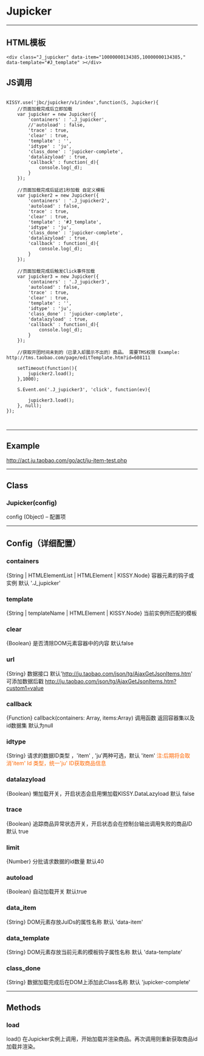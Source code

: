 # Jupicker
---
HTML模板
---
```
<div class="J_jupicker" data-item="10000000134385,10000000134385," data-template="#J_template" ></div>
```


JS调用
---
```

KISSY.use('jbc/jupicker/v1/index',function(S, Jupicker){
    //页面加载完成后立即加载
    var jupicker = new Jupicker({
        'containers' : '.J_jupicker',
        //'autoload' : false,
        'trace' : true,
        'clear' : true,
        'template' : '',
        'idtype' : 'ju',
        'class_done' : 'jupicker-complete',
        'datalazyload' : true,
        'callback' : function(_d){
            console.log(_d);
        }
    });

    //页面加载完成后延迟1秒加载 自定义模板
    var jupicker2 = new Jupicker({
        'containers' : '.J_jupicker2',
        'autoload' : false,
        'trace' : true,
        'clear' : true,
        'template' : '#J_template',
        'idtype' : 'ju',
        'class_done' : 'jupicker-complete',
        'datalazyload' : true,
        'callback' : function(_d){
            console.log(_d);
        }
    });

    //页面加载完成后触发Click事件加载
    var jupicker3 = new Jupicker({
        'containers' : '.J_jupicker3',
        'autoload' : false,
        'trace' : true,
        'clear' : true,
        'template' : '',
        'idtype' : 'ju',
        'class_done' : 'jupicker-complete',
        'datalazyload' : true,
        'callback' : function(_d){
            console.log(_d);
        }
    });

    //获取开团时间未到的（已录入却展示不出的）商品。 需要TMS权限 Example: http://tms.taobao.com/page/editTemplate.htm?id=608111

    setTimeout(function(){
        jupicker2.load();
    },1000);

    S.Event.on('.J_jupicker3', 'click', function(ev){
        
        jupicker3.load();
    }, null);
});



```

---
Example
---
http://act.ju.taobao.com/go/act/ju-item-test.php
<br/>

  
---
Class
---
### Jupicker(config)

config (Object) – 配置项

  

---
Config（详细配置）
---
### containers  

{String | HTMLElementList | HTMLElement | KISSY.Node}  容器元素的钩子或实例 默认 '.J_jupicker'


### template  

{String | templateName | HTMLElement | KISSY.Node} 当前实例所匹配的模板


### clear

{Boolean} 是否清除DOM元素容器中的内容 默认false


### url

{String} 数据接口 默认'http://ju.taobao.com/json/tg/AjaxGetJsonItems.htm' 可添加数据后戳 http://ju.taobao.com/json/tg/AjaxGetJsonItems.htm?custom1=value


### callback

{Function} callback(containers: Array, items:Array) 调用函数 返回容器集以及id数据集 默认为null


### idtype

{String} 请求的数据ID类型 ，'item' , 'ju'两种可选，默认 'item' <span style='color:#f60'>注:后期将会取消'item' Id 类型，统一'ju' ID获取商品信息</span>

### datalazyload

{Boolean} 懒加载开关，开启状态会启用懒加载KISSY.DataLazyload 默认 false

### trace

{Boolean} 追踪商品异常状态开关，开启状态会在控制台输出调用失败的商品ID 默认 true

### limit

{Number}  分批请求数据的id数量 默认40

### autoload

{Boolean} 自动加载开关 默认true

### data_item

{String}  DOM元素存放JuIDs的属性名称 默认 'data-item'

### data_template

{String}  DOM元素存放当前元素的模板钩子属性名称 默认 'data-template'

### class_done

{String} 数据加载完成后在DOM上添加此Class名称 默认 'jupicker-complete'

---
Methods
---
### load
load()
在Jupicker实例上调用，开始加载并渲染商品。再次调用则重新获取商品id 加载并渲染。